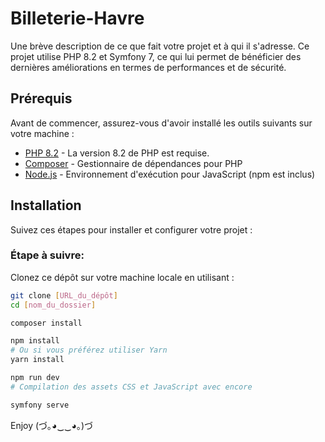 # Billeterie-Havre
Une brève description de ce que fait votre projet et à qui il s'adresse. Ce projet utilise PHP 8.2 et Symfony 7, ce qui lui permet de bénéficier des dernières améliorations en termes de performances et de sécurité.

## Prérequis

Avant de commencer, assurez-vous d'avoir installé les outils suivants sur votre machine :
- [PHP 8.2](https://www.php.net/releases/8_2_0.php) - La version 8.2 de PHP est requise.
- [Composer](https://getcomposer.org/) - Gestionnaire de dépendances pour PHP
- [Node.js](https://nodejs.org/) - Environnement d'exécution pour JavaScript (npm est inclus)

## Installation

Suivez ces étapes pour installer et configurer votre projet :

### Étape à suivre:

Clonez ce dépôt sur votre machine locale en utilisant :

```bash
git clone [URL_du_dépôt]
cd [nom_du_dossier]

composer install

npm install
# Ou si vous préférez utiliser Yarn
yarn install

npm run dev
# Compilation des assets CSS et JavaScript avec encore

symfony serve

```

Enjoy (づ｡◕‿‿◕｡)づ
